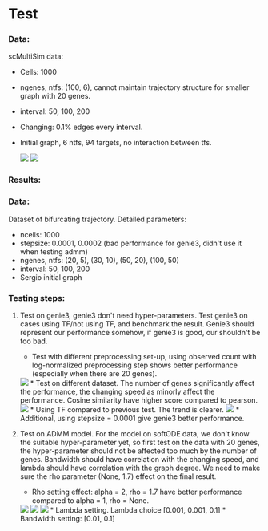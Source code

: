 # Test

### Data:

scMultiSim data:

* Cells: 1000

* ngenes, ntfs: (100, 6), cannot maintain trajectory structure for smaller graph with 20 genes.

* interval: 50, 100, 200

* Changing: 0.1% edges every interval. 

* Initial graph, 6 ntfs, 94 targets, no interaction between tfs.

  <img src = "../../data/scMultiSim/ngenes_100_interval_50/true_count_plot.png">

  <img src = "../../data/scMultiSim/ngenes_100_interval_50/obs_count_plot.png">

### Results:







### Data:

Dataset of bifurcating trajectory. Detailed parameters:
* ncells: 1000
* stepsize: 0.0001, 0.0002 (bad performance for genie3, didn't use it when testing admm)
* ngenes, ntfs: (20, 5), (30, 10), (50, 20), (100, 50)
* interval: 50, 100, 200
* Sergio initial graph

### Testing steps:
1. Test on genie3, genie3 don't need hyper-parameters. Test genie3 on cases using TF/not using TF, and benchmark the result. Genie3 should represent our performance somehow, if genie3 is good, our shouldn't be too bad.

   * Test with different preprocessing set-up, using observed count with log-normalized preprocessing step shows better performance (especially when there are 20 genes).
    <img src = "../results_softODE_sergio/cosine.png">
   * Test on different dataset. The number of genes significantly affect the performance, the changing speed as minorly affect the performance. Cosine similarity have higher score compared to pearson.
    <img src = "../results_softODE_sergio/genie_obs.png">
   *  Using TF compared to previous test. The trend is clearer.
    <img src = "../results_softODE_sergio/genie_obs_tf.png">
   * Additional, using stepsize = 0.0001 give genie3 better performance.

2. Test on ADMM model. For the model on softODE data, we don't know the suitable hyper-parameter yet, so first test on the data with 20 genes, the hyper-parameter should not be affected too much by the number of genes. Bandwidth should have correlation with the changing speed, and lambda should have correlation with the graph degree. We need to make sure the rho parameter (None, 1.7) effect on the final result.

    * Rho setting effect: alpha = 2, rho = 1.7 have better performance compared to alpha = 1, rho = None.
    <img src = "../results_softODE_sergio/results_ngenes_20_interval_50_stepsize_0.0001/boxplot_mode.png">
    <img src = "../results_softODE_sergio/results_ngenes_20_interval_100_stepsize_0.0001/boxplot_mode.png">
    <img src = "../results_softODE_sergio/results_ngenes_20_interval_200_stepsize_0.0001/boxplot_mode.png">
    * Lambda setting. Lambda choice [0.001, 0.001, 0.1]
    * Bandwidth setting: [0.01, 0.1]

